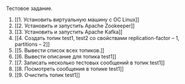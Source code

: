 Тестовое задание. 

1. [[1. Установить виртуальную машину с ОС Linux]]
2. [[2. Установить и запустить Apache Zookeeper]]
3. [[3. Установить и запустить Apache Kafka]]
4. [[4. Создать топик  test1, test2 со свойствами replication-factor – 1, partitions – 2]]
5. [[5. Вывести список всех топиков.]]
6. [[6. Вывести описание для топика test1]]
7. [[7. Записать несколько тестовых сообщений в топик test1]]
8. [[8. Посмотреть сообщения в топике test1]]
9. [[9. Очистить топик test1]]
 